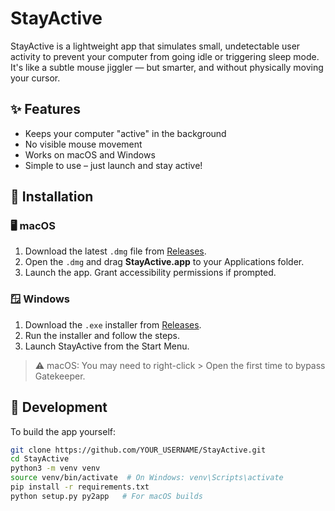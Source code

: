 # StayActive

StayActive is a lightweight app that simulates small, undetectable user activity to prevent your computer from going idle or triggering sleep mode. It's like a subtle mouse jiggler — but smarter, and without physically moving your cursor.

## ✨ Features

- Keeps your computer "active" in the background
- No visible mouse movement
- Works on macOS and Windows
- Simple to use – just launch and stay active!

## 🚀 Installation

### 🖥 macOS

1. Download the latest `.dmg` file from [Releases](https://github.com/YOUR_USERNAME/StayActive/releases).
2. Open the `.dmg` and drag **StayActive.app** to your Applications folder.
3. Launch the app. Grant accessibility permissions if prompted.

### 🪟 Windows

1. Download the `.exe` installer from [Releases](https://github.com/YOUR_USERNAME/StayActive/releases).
2. Run the installer and follow the steps.
3. Launch StayActive from the Start Menu.

> ⚠️ macOS: You may need to right-click > Open the first time to bypass Gatekeeper.

## 🧪 Development

To build the app yourself:

```bash
git clone https://github.com/YOUR_USERNAME/StayActive.git
cd StayActive
python3 -m venv venv
source venv/bin/activate  # On Windows: venv\Scripts\activate
pip install -r requirements.txt
python setup.py py2app   # For macOS builds
